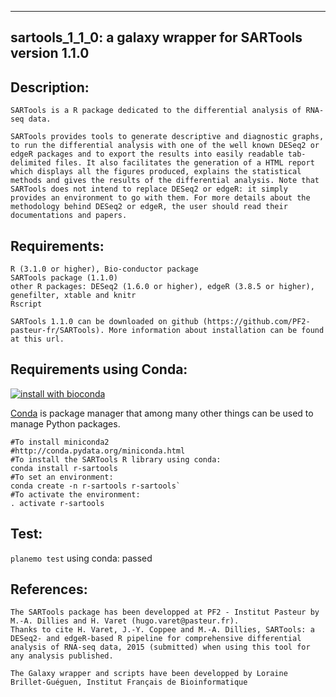 -----------------------------------------------------------
sartools_1_1_0: a galaxy wrapper for SARTools version 1.1.0
-----------------------------------------------------------

Description:
------------
    SARTools is a R package dedicated to the differential analysis of RNA-seq data.
    
    SARTools provides tools to generate descriptive and diagnostic graphs, to run the differential analysis with one of the well known DESeq2 or edgeR packages and to export the results into easily readable tab-delimited files. It also facilitates the generation of a HTML report which displays all the figures produced, explains the statistical methods and gives the results of the differential analysis. Note that SARTools does not intend to replace DESeq2 or edgeR: it simply provides an environment to go with them. For more details about the methodology behind DESeq2 or edgeR, the user should read their documentations and papers.

Requirements:
-------------
    R (3.1.0 or higher), Bio-conductor package 
    SARTools package (1.1.0)
    other R packages: DESeq2 (1.6.0 or higher), edgeR (3.8.5 or higher), genefilter, xtable and knitr
    Rscript

    SARTools 1.1.0 can be downloaded on github (https://github.com/PF2-pasteur-fr/SARTools). More information about installation can be found at this url.

Requirements using Conda:
-------------------------
[![install with bioconda](https://img.shields.io/badge/install%20with-bioconda-brightgreen.svg?style=flat)](http://bioconda.github.io/recipes/r-sartools/README.html)

[Conda](http://conda.pydata.org/) is package manager that among many other things can be used to manage Python packages.


```
#To install miniconda2
#http://conda.pydata.org/miniconda.html
#To install the SARTools R library using conda:
conda install r-sartools
#To set an environment:
conda create -n r-sartools r-sartools`
#To activate the environment:
. activate r-sartools
```


Test:
-----

`planemo test` using conda: passed 


References:
-----------
    The SARTools package has been developped at PF2 - Institut Pasteur by M.-A. Dillies and H. Varet (hugo.varet@pasteur.fr). 
    Thanks to cite H. Varet, J.-Y. Coppee and M.-A. Dillies, SARTools: a DESeq2- and edgeR-based R pipeline for comprehensive differential analysis of RNA-seq data, 2015 (submitted) when using this tool for any analysis published. 

    The Galaxy wrapper and scripts have been developped by Loraine Brillet-Guéguen, Institut Français de Bioinformatique

